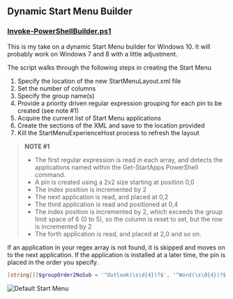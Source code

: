 ## Dynamic Start Menu Builder ##
### [Invoke-PowerShellBuilder.ps1](https://github.com/KryptykHermit/KryptykHermit.github.io/blob/main/PowerShell/StartMenuBuilderV2/Invoke-StartMenuBuilder.ps1) ###
This is my take on a dynamic Start Menu builder for Windows 10.  It will probably work on Windows 7 and 8 with a little adjustment.

The script walks through the following steps in creating the Start Menu
 1.   Specify the location of the new StartMenuLayout.xml file
 2.   Set the number of columns
 2.   Specify the group name(s)
 3.   Provide a priority driven regular expression grouping for each pin to be created (see note #1)
 4.   Acquire the current list of Start Menu applications
 5.   Create the sections of the XML and save to the location provided
 6.   Kill the StartMenuExperienceHost process to refresh the layout

>**NOTE #1**
>	-   The first regular expression is read in each array, and detects the applications named within the Get-StartApps PowerShell command.
>	- 	A pin is created using a 2x2 size starting at position 0,0
>	- 	The index position is incremented by 2
>	- 	The next application is read, and placed at 0,2
>	- 	The third application is read and positioned at 0,4
>	- 	The index position is incremented by 2, which exceeds the group limit space of 6 (0 to 5), so the column is reset to set, but the row is incremented by 2 
>	- 	The forth application is read, and placed at 2,0 and so on.

If an application in your regex array is not found, it is skipped and moves on to the next application.  If the application is installed at a later time, the pin is placed in the order you specify.  

```powershell
[string[]]$groupOrder2NoSub = '^Outlook(\s\d{4})?$', '^Word(\s\d{4})?$', '^Excel(\s\d{4})?$', '^PowerPoint(\s\d{4})?$', '^OneNote(\s\d{4})?$', '^Access(\s\d{4})?$', '^Publisher(\s\d{4})?$', '^Project(\s\d{4})?$', '^Visio(\s\d{4})?$'  
```

![Default Start Menu](https://kryptykhermit.github.io/PowerShell/StartMenuBuilderV2/StartMenuOverview.jpg)
